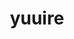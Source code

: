 ---
layout: home
title: yuuire
titleTemplate: Your guide to securing your digital life and protecting your privacy

hero:
  image:
    src: /logo-bg.png
    alt: yuuire
  name: yuuire
  tagline: Your guide to securing your digital life and protecting your privacy
  actions:
    - theme: brand
      text: Start Your Journey
      link: /guide/
    - theme: alt
      text: Recommendations
      link: /recommendations
    - theme: alt
      text: Privacy Settings
      link: /privacy-settings
---